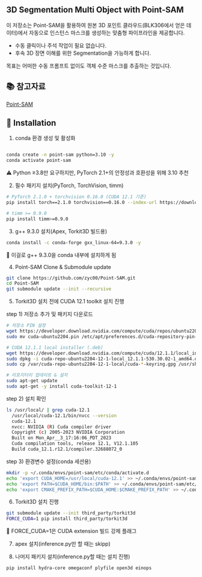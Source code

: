 <h2>3D Segmentation Multi Object with Point-SAM</h2>

이 저장소는 Point-SAM을 활용하여 원본 3D 포인트 클라우드(BLK306에서 얻은 데이터)에서 자동으로 인스턴스 마스크를 생성하는 맞춤형 파이프라인을 제공합니다.

- 수동 클릭이나 주석 작업이 필요 없습니다.
- 후속 3D 장면 이해를 위한 Segmentation을 가능하게 합니다.

목표는 어떠한 수동 프롬프트 없이도 객체 수준 마스크를 추출하는 것입니다.

## 📚 참고자료
[Point-SAM](https://github.com/zyc00/Point-SAM)


## 🧭 Installation

1. conda 환경 생성 및 활성화

```bash

conda create -n point-sam python=3.10 -y
conda activate point-sam
```
⚠️ Python ≥3.8만 요구하지만, PyTorch 2.1+의 안정성과 호환성을 위해 3.10 추천

2. 필수 패키지 설치(PyTorch, TorchVision, timm)

```bash
# PyTorch 2.1.0 + torchvision 0.16.0 (CUDA 12.1 기준)
pip install torch==2.1.0 torchvision==0.16.0 --index-url https://download.pytorch.org/whl/cu121

# timm >= 0.9.0
pip install timm>=0.9.0
```

3. g++ 9.3.0 설치(Apex, Torkit3D 빌드용)

```bash
conda install -c conda-forge gxx_linux-64=9.3.0 -y
```
🔧 이걸로 g++ 9.3.0을 conda 내부에 설치하게 됨

4. Point-SAM Clone & Submodule update

```bash
git clone https://github.com/zyc00/Point-SAM.git
cd Point-SAM
git submodule update --init --recursive
```

5. Torkit3D 설치 전에 CUDA 12.1 toolkit 설치 진행

step 1) 저장소 추가 및 패키지 다운로드

```bash
# 저장소 PIN 설정
wget https://developer.download.nvidia.com/compute/cuda/repos/ubuntu2204/x86_64/cuda-ubuntu2204.pin
sudo mv cuda-ubuntu2204.pin /etc/apt/preferences.d/cuda-repository-pin-600

# CUDA 12.1.1 local installer (.deb)
wget https://developer.download.nvidia.com/compute/cuda/12.1.1/local_installers/cuda-repo-ubuntu2204-12-1-local_12.1.1-530.30.02-1_amd64.deb
sudo dpkg -i cuda-repo-ubuntu2204-12-1-local_12.1.1-530.30.02-1_amd64.deb
sudo cp /var/cuda-repo-ubuntu2204-12-1-local/cuda-*-keyring.gpg /usr/share/keyrings/

# 리포지터리 업데이트 & 설치
sudo apt-get update
sudo apt-get -y install cuda-toolkit-12-1
```

step 2) 설치 확인

```bash
ls /usr/local/ | grep cuda-12.1
  /usr/local/cuda-12.1/bin/nvcc --version
  cuda-12.1
  nvcc: NVIDIA (R) Cuda compiler driver
  Copyright (c) 2005-2023 NVIDIA Corporation
  Built on Mon_Apr__3_17:16:06_PDT_2023
  Cuda compilation tools, release 12.1, V12.1.105
  Build cuda_12.1.r12.1/compiler.32688072_0
```

step 3) 환경변수 설정(conda 세션용)

```bash
mkdir -p ~/.conda/envs/point-sam/etc/conda/activate.d
echo 'export CUDA_HOME=/usr/local/cuda-12.1' >> ~/.conda/envs/point-sam/etc/conda/activate.d/env_vars.sh
echo 'export PATH=$CUDA_HOME/bin:$PATH' >> ~/.conda/envs/point-sam/etc/conda/activate.d/env_vars.sh
echo 'export CMAKE_PREFIX_PATH=$CUDA_HOME:$CMAKE_PREFIX_PATH' >> ~/.conda/envs/point-sam/etc/conda/activate.d/env_vars.sh
```

6. Torkit3D 설치 진행

```bash
git submodule update --init third_party/torkit3d
FORCE_CUDA=1 pip install third_party/torkit3d
```
📌 FORCE_CUDA=1은 CUDA extension 빌드 강제 플래그

7. apex 설치(inference.py만 할 때는 skipp)

8. 나머지 패키지 설치(inference.py할 때는 설치 진행)

```bash
pip install hydra-core omegaconf plyfile open3d einops
```
